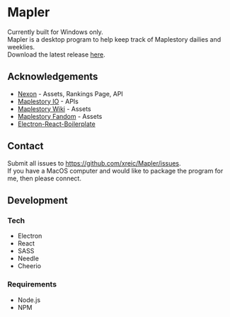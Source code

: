 # Mapler

Currently built for Windows only. \
Mapler is a desktop program to help keep track of Maplestory dailies and weeklies. \
Download the latest release [here](https://github.com/xreic/Mapler/releases).

## Acknowledgements

- [Nexon](https://maplestory.nexon.net/) - Assets, Rankings Page, API
- [Maplestory IO](https://maplestory.io/) - APIs
- [Maplestory Wiki](https://maplestory.wiki/) - Assets
- [Maplestory Fandom](https://maplestory.fandom.com/wiki/MapleStory:Main_Page) - Assets
- [Electron-React-Boilerplate](https://github.com/electron-react-boilerplate/electron-react-boilerplate)

## Contact

Submit all issues to https://github.com/xreic/Mapler/issues. \
If you have a MacOS computer and would like to package the program for me, then please connect.

## Development

### Tech

- Electron
- React
- SASS
- Needle
- Cheerio

### Requirements

- Node.js
- NPM
